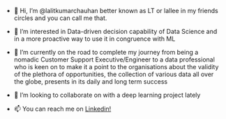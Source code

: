 - 👋 Hi, I’m @lalitkumarchauhan better known as LT or lallee in my friends circles and you can call me that.

- 👀 I’m interested in Data-driven decision capability of Data Science and in a more proactive way to use it in congruence with ML
 
- 🌱 I’m currently on the road to complete my journey from being a nomadic Customer Support Executive/Engineer to a data professional who is keen on to make it a point to the organisations about the validity of the plethora of opportunities, the collection of various data all over the globe, presents in its daily and long term success
 
- 💞️ I’m looking to collaborate on with a deep learning project lately
 
- 📫 You can reach me on <a href="https://www.linkedin.com/in/lalitkumarchauhan/">Linkedin!</a>

<!---
lalitkumarchauhan/lalitkumarchauhan is a ✨ special ✨ repository because its `README.md` (this file) appears on your GitHub profile.
You can click the Preview link to take a look at your changes.
--->
